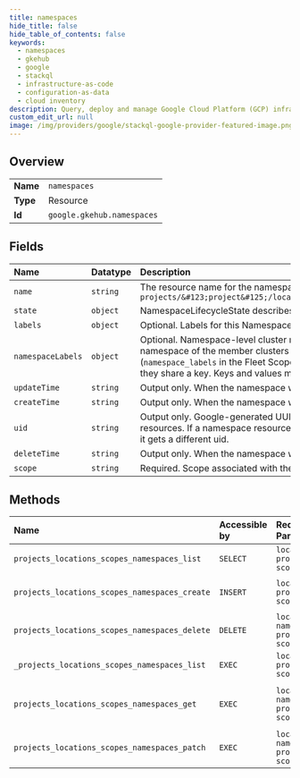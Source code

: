 ```yaml
---
title: namespaces
hide_title: false
hide_table_of_contents: false
keywords:
  - namespaces
  - gkehub
  - google    
  - stackql
  - infrastructure-as-code
  - configuration-as-data
  - cloud inventory
description: Query, deploy and manage Google Cloud Platform (GCP) infrastructure and resources using SQL
custom_edit_url: null
image: /img/providers/google/stackql-google-provider-featured-image.png
---
```

  
    

## Overview
<table><tbody>
<tr><td><b>Name</b></td><td><code>namespaces</code></td></tr>
<tr><td><b>Type</b></td><td>Resource</td></tr>
<tr><td><b>Id</b></td><td><code>google.gkehub.namespaces</code></td></tr>
</tbody></table>

## Fields
| Name | Datatype | Description |
|:-----|:---------|:------------|
| `name` | `string` | The resource name for the namespace `projects/&#123;project&#125;/locations/&#123;location&#125;/namespaces/&#123;namespace&#125;` |
| `state` | `object` | NamespaceLifecycleState describes the state of a Namespace resource. |
| `labels` | `object` | Optional. Labels for this Namespace. |
| `namespaceLabels` | `object` | Optional. Namespace-level cluster namespace labels. These labels are applied to the related namespace of the member clusters bound to the parent Scope. Scope-level labels (`namespace_labels` in the Fleet Scope resource) take precedence over Namespace-level labels if they share a key. Keys and values must be Kubernetes-conformant. |
| `updateTime` | `string` | Output only. When the namespace was last updated. |
| `createTime` | `string` | Output only. When the namespace was created. |
| `uid` | `string` | Output only. Google-generated UUID for this resource. This is unique across all namespace resources. If a namespace resource is deleted and another resource with the same name is created, it gets a different uid. |
| `deleteTime` | `string` | Output only. When the namespace was deleted. |
| `scope` | `string` | Required. Scope associated with the namespace |
## Methods
| Name | Accessible by | Required Params | Description |
|:-----|:--------------|:----------------|:------------|
| `projects_locations_scopes_namespaces_list` | `SELECT` | `locationsId, projectsId, scopesId` | Lists fleet namespaces. |
| `projects_locations_scopes_namespaces_create` | `INSERT` | `locationsId, projectsId, scopesId` | Creates a fleet namespace. |
| `projects_locations_scopes_namespaces_delete` | `DELETE` | `locationsId, namespacesId, projectsId, scopesId` | Deletes a fleet namespace. |
| `_projects_locations_scopes_namespaces_list` | `EXEC` | `locationsId, projectsId, scopesId` | Lists fleet namespaces. |
| `projects_locations_scopes_namespaces_get` | `EXEC` | `locationsId, namespacesId, projectsId, scopesId` | Returns the details of a fleet namespace. |
| `projects_locations_scopes_namespaces_patch` | `EXEC` | `locationsId, namespacesId, projectsId, scopesId` | Updates a fleet namespace. |
